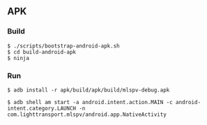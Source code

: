 
## APK 

### Build

```
$ ./scripts/bootstrap-android-apk.sh
$ cd build-android-apk
$ ninja
```
### Run

```
$ adb install -r apk/build/apk/build/mlspv-debug.apk
```

```
$ adb shell am start -a android.intent.action.MAIN -c android-intent.category.LAUNCH -n com.lighttransport.mlspv/android.app.NativeActivity 
```
